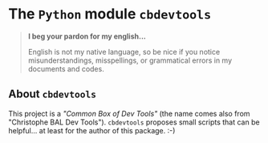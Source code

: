 The `Python` module `cbdevtools`
================================


> **I beg your pardon for my english...**
>
> English is not my native language, so be nice if you notice misunderstandings, misspellings, or grammatical errors in my documents and codes.


About `cbdevtools`
-----------------

This project is a *"Common Box of Dev Tools"* (the name comes also from "Christophe BAL Dev Tools"). `cbdevtools` proposes small scripts that can be helpful... at least for the author of this package. :-)
